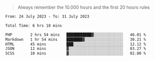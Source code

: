 > Always remember the 10.000 hours and the first 20 hours rules
<!--START_SECTION:waka-->

```txt
From: 24 July 2023 - To: 31 July 2023

Total Time: 6 hrs 18 mins

PHP        2 hrs 54 mins   ███████████▓░░░░░░░░░░░░░   46.01 %
Markdown   1 hr 54 mins    ███████▓░░░░░░░░░░░░░░░░░   30.21 %
HTML       45 mins         ███░░░░░░░░░░░░░░░░░░░░░░   12.12 %
JSON       12 mins         ▓░░░░░░░░░░░░░░░░░░░░░░░░   03.27 %
SCSS       10 mins         ▓░░░░░░░░░░░░░░░░░░░░░░░░   02.80 %
```

<!--END_SECTION:waka-->
